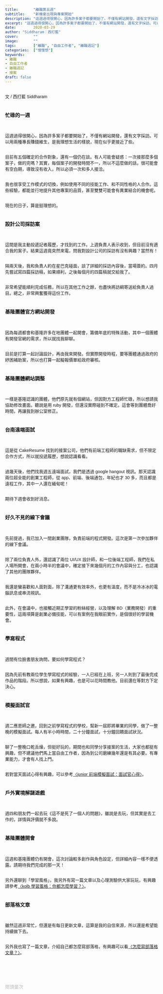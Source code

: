 ```yaml
---
title:       "離職第五週"
subtitle:    "新機會出現與專案開始"
description: "這週過得很開心，因為許多案子都要開始了，不僅有網站開發，還有文字採訪。可以用兩種專長賺錢維生，是我理想生活的樣貌，現在似乎更接近了些..."
excerpt: "這週過得很開心，因為許多案子都要開始了，不僅有網站開發，還有文字採訪。可以用兩種專長賺錢維生，是我理想生活的樣貌，現在似乎更接近了些。.."
date:        2020-03-29
author: "Siddharam｜西打藍"
cover:       ""
image:       ""
tags:        ["離職", "自由工作者", "離職週記"]
categories:  ["慢慢想"]
keywords:
- 離職
- 自由工作者
- 離職週記
- 接案
draft: false
---
```


<article style="font-family: 'Noto Sans TC', '微軟正黑體', sans-serif; font-weight: 300;">

<br>文 / 西打藍 Siddharam<br><br>

<h3 class="article-h1-color">忙碌的一週</h3><br>

這週過得很開心，因為許多案子都要開始了，不僅有網站開發，還有文字採訪。可以用兩種專長賺錢維生，是我理想生活的樣貌，現在似乎更接近了些。<br><br>

目前有五個確定的合作對象，還有一個仍在談。有人可能會疑惑：一次接那麼多個案子，做的完嗎？其實，每個案子的開發時間不一，所以不這麼做的話，很可能會有空白期，導致沒有收入，所以必須一次和多人接洽。<br><br>

我也很享受工作模式的切換，例如使用不同的技能工作、和不同性格的人合作。這些經驗，都能並行地提升其他專案的品質，甚至雙雙可能會有異業結合的機會呢。<br><br>

現在的日子，算是挺理想的。<br><br>

<h3 class="article-h1-color">設計公司採訪案</h3><br>

這間是我主動投遞記者履歷，才找到的工作。上週負責人表示收到，但目前沒有適合我的案子。結果這週竟突然來電，問我對設計公司的採訪有沒有興趣？當然有！<br><br>

隔兩天後，我和負責人約在星巴克碰面，談了詳細的採訪內容後，當場簽約。四月先嘗試寫四篇採訪稿，如果順利，之後每個月的四篇稿就交給我了。<br><br>

非常希望能順利完成任務，所以在其他工作之餘，也盡快將訪綱寄送給負責人過目。總之，非常興奮獲得這份工作。<br><br>


<h3 class="article-h1-color">基隆團體官方網站開發</h3><br>

因為每週都會和基隆許多在地團體一起開會，籌備年底的特殊活動，其中一個團體有開發官網的需求，所以就找我聊聊。<br><br>

目前是打算一起討論設計，再由我來開發。但實際開發時程，要等團體通過政府的紓困補助案，所以也打算一起擬報價單給政府審核。<br><br>


<h3 class="article-h1-color">基隆團體網站調整</h3><br>

一樣是基隆認識的團體，他們原先就有個網站，但因對方工程師忙碌，所以想請我協助修改畫面。聽說是用 ruby 開發，但還沒實際碰到不確定。這會等到團體喬好時間，再讓我到辦公室修正。<br><br>


<h3 class="article-h1-color">台南遠端面試</h3><br>

這是從 CakeResume 找到的接案公司，他們有前端工程師的職缺需求，但不限定合作方式，所以就投遞履歷，想說認識看看。<br><br>

過幾天後，他們找我週五遠端面試，我們是透過 google hangout 視訊。那天認識兩位超全能的創業工程師，從 app、前端、後端通包，年紀也才 30 多，而且都是遠程工作，其中一人還在緬甸呢！<br><br>

期待下週會收到好消息。<br><br>


<h3 class="article-h1-color">好久不見的線下會議</h3><br>

先前提過，我已加入一間創業團隊，負責前端的程式開發。這次是第一次參加夥伴的線下會議。<br><br>

除了兩位負責人外，還認識了兩位 UI/UX 設計師，和一位後端工程師，我們在私人場所開會，在兩小時半的會議中，確定接下來幾個月的工作內容與分工，也認識了其他的團隊夥伴。<br><br>

我還是蠻喜歡和人面對面，除了溝通更有效率外，也更有溫度，而不是冷冰冰的電腦訊息或串流視訊。<br><br>

此外，在會議中，也接觸近期正學習的粉絲經營，以及理解 BD（業務開發）的重要性，這兩項算是創業必備技能，可以有案例在我眼前實作，是個很好的學習機會。<br><br>


<h3 class="article-h1-color">學寫程式</h3><br>

週間有位臉書朋友詢問，要如何學寫程式？<br><br>

因為先前有教兩位學生學寫程式的經驗，一人已經在上班，另一人則到了最後完成作品的階段。所以想說，如果有興趣，也是可以花時間教他。目前還在等對方下定決心。<br><br>


<h3 class="article-h1-color">模擬面試官</h3><br>

週二應恩師之邀，回到之前學寫程式的學校，幫新一屆即將畢業的同學，做了一整晚的模擬面試。每人有半小時時間，二十分鐘面試，十分鐘回饋面試狀況。<br><br>

聊了一整晚口乾舌燥，但挺好玩的，期間也和同學分享接案的生活，大家也都挺有興趣，但不建議他們馬上當自由工作者，因為到公司磨練幾年還是有其必要。有專業能力，才會有人找上門。<br><br>

若對當天面試心得有興趣，可以參考<a href="https://siddharam.com.tw/post/20200326/" target="_blank">〈junior 前端模擬面試：面試官心得〉</a>。<br><br>


<h3 class="article-h1-color">戶外實境解謎遊戲</h3><br>

週四和朋友們一起去玩《這不是死了一個人的問題》，雖說是去玩，但其實是去工作的，詳情與評價就不多說。<br><br>


<h3 class="article-h1-color">基隆團體開會</h3><br>

這週和基隆團體仍有開會，這次討論較多創作與角色設定，但詳細內容一樣不便透露。請期待我們完成的那一天！<br><br>

另外還聊到「學習風格」，我另外有寫一篇文章以及心理測驗供大家玩玩，有興趣請參考<a href="https://siddharam.com.tw/post/20200327/" target="_blank">〈kolb 學習風格：你都怎麼學習？〉</a>。<br><br>


<h3 class="article-h1-color">部落格文章</h3><br>

雖然這週非常忙，但還是有每日更新文章，這算是我的自信來源，所以還是希望能持續做下去。<br><br>

另外我也寫了一篇文章，介紹自己都怎麼寫部落格，有興趣可以看<a href="https://siddharam.com.tw/post/20200329/" target="_blank">〈怎麼寫部落格文章？〉</a>。<br><br>




<br><br><br>

</article>

<div style="color: #bfbfbf; font-size: 15px;" id="busuanzi_container_page_pv">
  閱讀量<span id="busuanzi_value_page_pv"></span>次
</div>

<script src="../../js/post.js"></script>




